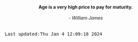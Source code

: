 
<div align="center"><b><span>Age is a very high price to pay for maturity.</span></b><br><br><i> - William James</i></div>
<br><br><kbd>Last updated:Thu Jan  4 12:09:18 2024</kbd>
